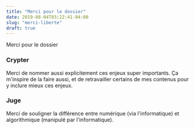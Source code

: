 ```yaml
---
title: "Merci pour le dossier"
date: 2019-08-04T03:22:41-04:00
slug: "merci-liberte"
draft: true
---
```


Merci pour le dossier
<!--more-->

### Crypter

Merci de nommer aussi explicitement ces enjeux super importants. Ça m'inspire de la faire aussi, et de retravailler certains de mes contenus pour y inclure mieux ces enjeux.


### Juge

Merci de souligner la différence entre numérique (via l'informatique) et algorithmique (manipulé par l'informatique).

